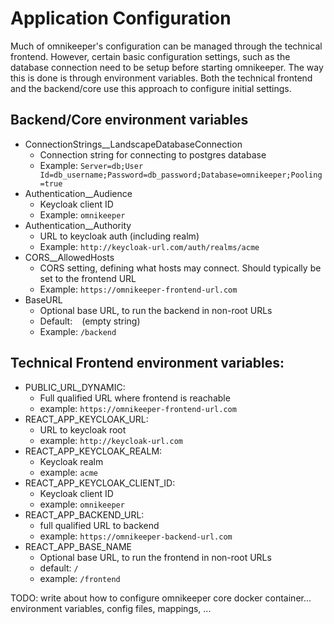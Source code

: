 # Application Configuration

Much of omnikeeper's configuration can be managed through the technical frontend. However, certain basic configuration settings, such as the database connection need to be setup before starting omnikeeper. The way this is done is through environment variables. Both the technical frontend and the backend/core use this approach to configure initial settings.

## Backend/Core environment variables

- ConnectionStrings__LandscapeDatabaseConnection
    - Connection string for connecting to postgres database
    - Example: `Server=db;User Id=db_username;Password=db_password;Database=omnikeeper;Pooling=true`
- Authentication__Audience
    - Keycloak client ID
    - Example: `omnikeeper`
- Authentication__Authority
    - URL to keycloak auth (including realm)
    - Example: `http://keycloak-url.com/auth/realms/acme`
- CORS__AllowedHosts
    - CORS setting, defining what hosts may connect. Should typically be set to the frontend URL
    - Example: `https://omnikeeper-frontend-url.com`
- BaseURL
    - Optional base URL, to run the backend in non-root URLs
    - Default: ` ` (empty string)
    - Example: `/backend`

## Technical Frontend environment variables:
- PUBLIC_URL_DYNAMIC: 
    - Full qualified URL where frontend is reachable
    - example: `https://omnikeeper-frontend-url.com`
- REACT_APP_KEYCLOAK_URL: 
    - URL to keycloak root
    - example: `http://keycloak-url.com`
- REACT_APP_KEYCLOAK_REALM:
    - Keycloak realm
    - example: `acme`
- REACT_APP_KEYCLOAK_CLIENT_ID: 
    - Keycloak client ID
    - example: `omnikeeper`
- REACT_APP_BACKEND_URL:
    - full qualified URL to backend
    - example: `https://omnikeeper-backend-url.com`
- REACT_APP_BASE_NAME
    - Optional base URL, to run the frontend in non-root URLs
    - default: `/`
    - example: `/frontend`


TODO: write about how to configure omnikeeper core docker container... environment variables, config files, mappings, ...

